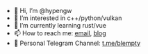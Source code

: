 - 👋 Hi, I’m @hypengw
- 👀 I’m interested in c++/python/vulkan
- 🌱 I’m currently learning rust/vue
- 📫 How to reach me: [email](hypengwip@gmail.com), [blog](https://blog.bluempty.com)
- 📢 Personal Telegram Channel: [t.me/blempty](https://t.me/blempty)
